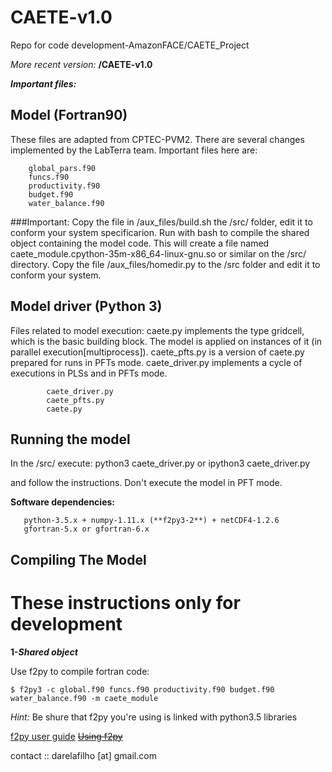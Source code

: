 # CAETE-v1.0

Repo for code development-AmazonFACE/CAETE_Project

_More recent version:_ **/CAETE-v1.0**

**_Important files:_**

## Model (Fortran90)
These files are adapted from CPTEC-PVM2. There are several changes 
implemented by the LabTerra team. Important files here are:

	    global_pars.f90
	    funcs.f90
	    productivity.f90
	    budget.f90
	    water_balance.f90

###Important:
Copy the file in /aux_files/build.sh the /src/ folder, edit it to conform your system specificarion. Run with bash to compile the shared object containing the model code.
This will create a file named caete_module.cpython-35m-x86_64-linux-gnu.so or similar on the /src/ directory.
Copy the file /aux_files/homedir.py to the /src folder and edit it to conform your system.

## Model driver (Python 3)
Files related to model execution: caete.py implements the type 
gridcell, which is the basic building block. The model is applied
on instances of it (in parallel execution[multiprocess]). caete_pfts.py is a version of caete.py prepared for runs 
in PFTs mode. caete_driver.py implements a cycle of executions 
in PLSs and in PFTs mode.

      	    caete_driver.py
      	    caete_pfts.py
      	    caete.py

## Running the model

In the /src/ execute:
        python3 caete_driver.py
or
        ipython3 caete_driver.py

and follow the instructions. Don't execute the model in PFT mode.

**Software dependencies:**

	   python-3.5.x + numpy-1.11.x (**f2py3-2**) + netCDF4-1.2.6 
	   gfortran-5.x or gfortran-6.x


## Compiling The Model

# These instructions only for development

**1-_Shared object_**

Use f2py to compile fortran code:

    $ f2py3 -c global.f90 funcs.f90 productivity.f90 budget.f90 water_balance.f90 -m caete_module



_Hint:_ Be shure that f2py you're using is linked with python3.5 libraries


[f2py user guide](https://docs.scipy.org/doc/numpy-1.11.0/f2py/index.html)
[~~Using f2py~~](http://websrv.cs.umt.edu/isis/index.php/F2py_example)

contact :: darelafilho [at] gmail.com
